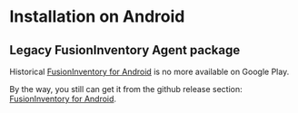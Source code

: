 # Installation on Android

## Legacy FusionInventory Agent package

Historical [FusionInventory for Android](http://fusioninventory.org/news/2011/09/13/first-release-for-fusioninventory-agent-for-android.html) is no more available on Google Play.

By the way, you still can get it from the github release section: [FusionInventory for Android](https://github.com/fusioninventory/fusioninventory-android/releases/download/1.0.1/FusionInventory-1.0.1.apk).

